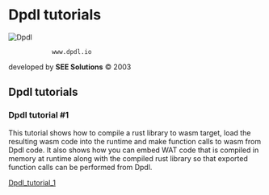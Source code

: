 # Dpdl tutorials

![Dpdl](https://www.dpdl.io/images/dpdl-io.png)

				www.dpdl.io
				

developed by
**SEE Solutions**
&copy; 2003
		

## Dpdl tutorials

### Dpdl tutorial #1

This tutorial shows how to compile a rust library to wasm target, load the resulting wasm code into the runtime and make function calls to wasm from Dpdl code. It also shows how you can embed WAT code that is compiled in memory at runtime along with the compiled rust library so that exported function calls can be performed from Dpdl.

[Dpdl_tutorial_1](https://github.com/Dpdl-io/DpdlEngine/blob/main/tutorials/Dpdl_tutorial_1.md)


